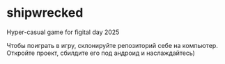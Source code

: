 # shipwrecked
Hyper-casual game for figital day 2025

Чтобы поиграть в игру, склонируйте репозиторий себе на компьютер. Откройте проект, сбилдите его под андроид и наслаждайтесь)
